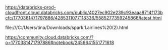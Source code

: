 https://databricks-prod-cloudfront.cloud.databricks.com/public/4027ec902e239c93eaaa8714f173bcfc/1770381471797886/4285311077118336/5585277359245866/latest.html

file:///C:/Users/tina/Downloads/spark.1.airlines%20(2).html

https://community.cloud.databricks.com/?o=1770381471797886#notebook/2456641551771618

